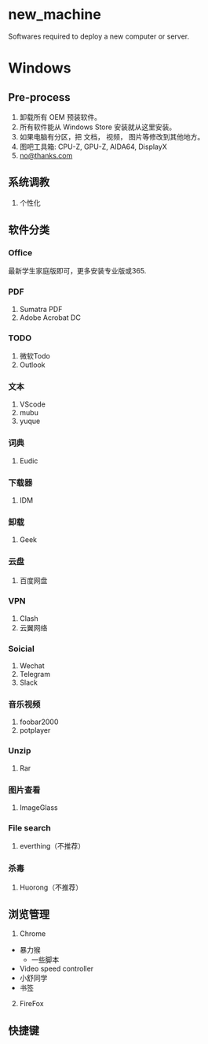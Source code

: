 # new_machine
Softwares required to deploy a new computer or server.
# Windows
## Pre-process
1. 卸载所有 OEM 预装软件。
2. 所有软件能从 Windows Store 安装就从这里安装。
3. 如果电脑有分区，把 文档， 视频， 图片等修改到其他地方。
4. 图吧工具箱: CPU-Z, GPU-Z, AIDA64, DisplayX
5. no@thanks.com
## 系统调教
1. 个性化
## 软件分类
### Office
最新学生家庭版即可，更多安装专业版或365.
### PDF
1. Sumatra PDF
2. Adobe Acrobat DC
### TODO
1. 微软Todo
2. Outlook
### 文本
1. VScode
2. mubu
3. yuque
### 词典
1. Eudic
### 下载器
1. IDM
### 卸载
1. Geek
### 云盘
1. 百度网盘
### VPN
1. Clash
2. 云翼网络
### Soicial
1. Wechat
2. Telegram
3. Slack
### 音乐视频
1. foobar2000
2. potplayer
### Unzip
1. Rar
### 图片查看
1. ImageGlass
### File search
1. everthing（不推荐）
### 杀毒
1. Huorong（不推荐）
## 浏览管理
1. Chrome
  - 暴力猴
    - 一些脚本
  - Video speed controller
  - 小舒同学
  - 书签
2. FireFox
## 快捷键


